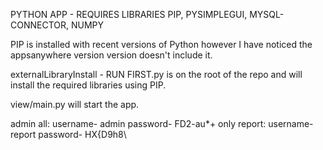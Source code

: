 PYTHON APP - REQUIRES LIBRARIES PIP, PYSIMPLEGUI, MYSQL-CONNECTOR, NUMPY

PIP is installed with recent versions of Python however I have noticed the appsanywhere version version doesn't include it.

externalLibraryInstall - RUN FIRST.py is on the root of the repo and will install the required libraries using PIP.

view/main.py will start the app.

admin all: username- admin password- FD2-au*+
only report: username- report password- HX{D9h8\
